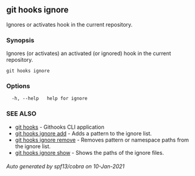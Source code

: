 ## git hooks ignore

Ignores or activates hook in the current repository.

### Synopsis

Ignores (or activates) an activated (or ignored)
hook in the current repository.

```
git hooks ignore
```

### Options

```
  -h, --help   help for ignore
```

### SEE ALSO

* [git hooks](git_hooks.md)	 - Githooks CLI application
* [git hooks ignore add](git_hooks_ignore_add.md)	 - Adds a pattern to the ignore list.
* [git hooks ignore remove](git_hooks_ignore_remove.md)	 - Removes pattern or namespace paths from the ignore list.
* [git hooks ignore show](git_hooks_ignore_show.md)	 - Shows the paths of the ignore files.

###### Auto generated by spf13/cobra on 10-Jan-2021
